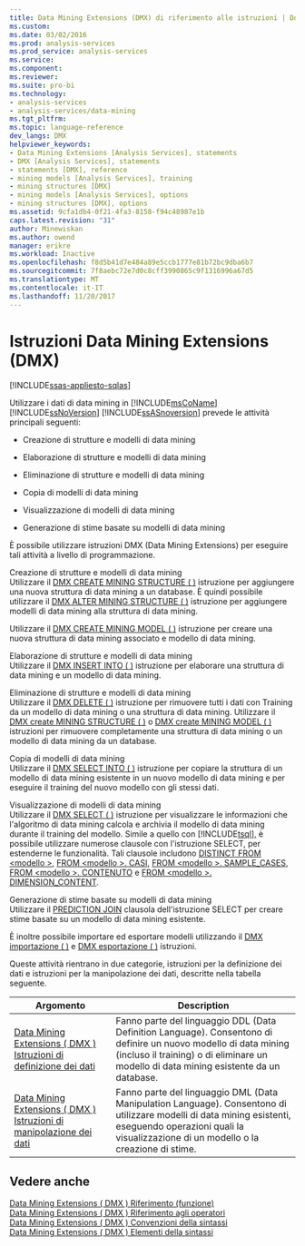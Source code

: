 ```yaml
---
title: Data Mining Extensions (DMX) di riferimento alle istruzioni | Documenti Microsoft
ms.custom: 
ms.date: 03/02/2016
ms.prod: analysis-services
ms.prod_service: analysis-services
ms.service: 
ms.component: 
ms.reviewer: 
ms.suite: pro-bi
ms.technology:
- analysis-services
- analysis-services/data-mining
ms.tgt_pltfrm: 
ms.topic: language-reference
dev_langs: DMX
helpviewer_keywords:
- Data Mining Extensions [Analysis Services], statements
- DMX [Analysis Services], statements
- statements [DMX], reference
- mining models [Analysis Services], training
- mining structures [DMX]
- mining models [Analysis Services], options
- mining structures [DMX], options
ms.assetid: 9cfa1db4-0f21-4fa3-8158-f94c48987e1b
caps.latest.revision: "31"
author: Minewiskan
ms.author: owend
manager: erikre
ms.workload: Inactive
ms.openlocfilehash: f8d5b41d7e484a89e5ccb1777e81b72bc9dba6b7
ms.sourcegitcommit: 7f8aebc72e7d0c8cff3990865c9f1316996a67d5
ms.translationtype: MT
ms.contentlocale: it-IT
ms.lasthandoff: 11/20/2017
---
```

# <a name="data-mining-extensions-dmx-statements"></a>Istruzioni Data Mining Extensions (DMX)
[!INCLUDE[ssas-appliesto-sqlas](../includes/ssas-appliesto-sqlas.md)]

  Utilizzare i dati di data mining in [!INCLUDE[msCoName](../includes/msconame-md.md)] [!INCLUDE[ssNoVersion](../includes/ssnoversion-md.md)] [!INCLUDE[ssASnoversion](../includes/ssasnoversion-md.md)] prevede le attività principali seguenti:  
  
-   Creazione di strutture e modelli di data mining  
  
-   Elaborazione di strutture e modelli di data mining  
  
-   Eliminazione di strutture e modelli di data mining  
  
-   Copia di modelli di data mining  
  
-   Visualizzazione di modelli di data mining  
  
-   Generazione di stime basate su modelli di data mining  
  
 È possibile utilizzare istruzioni DMX (Data Mining Extensions) per eseguire tali attività a livello di programmazione.  
  
 Creazione di strutture e modelli di data mining  
 Utilizzare il [DMX CREATE MINING STRUCTURE &#40; &#41;](../dmx/create-mining-structure-dmx.md) istruzione per aggiungere una nuova struttura di data mining a un database. È quindi possibile utilizzare il [DMX ALTER MINING STRUCTURE &#40; &#41;](../dmx/alter-mining-structure-dmx.md) istruzione per aggiungere modelli di data mining alla struttura di data mining.  
  
 Utilizzare il [DMX CREATE MINING MODEL &#40; &#41;](../dmx/create-mining-model-dmx.md) istruzione per creare una nuova struttura di data mining associato e modello di data mining.  
  
 Elaborazione di strutture e modelli di data mining  
 Utilizzare il [DMX INSERT INTO &#40; &#41;](../dmx/insert-into-dmx.md) istruzione per elaborare una struttura di data mining e un modello di data mining.  
  
 Eliminazione di strutture e modelli di data mining  
 Utilizzare il [DMX DELETE &#40; &#41;](../dmx/delete-dmx.md) istruzione per rimuovere tutti i dati con Training da un modello di data mining o una struttura di data mining. Utilizzare il [DMX create MINING STRUCTURE &#40; &#41;](../dmx/drop-mining-structure-dmx.md) o [DMX create MINING MODEL &#40; &#41;](../dmx/drop-mining-model-dmx.md) istruzioni per rimuovere completamente una struttura di data mining o un modello di data mining da un database.  
  
 Copia di modelli di data mining  
 Utilizzare il [DMX SELECT INTO &#40; &#41;](../dmx/select-into-dmx.md) istruzione per copiare la struttura di un modello di data mining esistente in un nuovo modello di data mining e per eseguire il training del nuovo modello con gli stessi dati.  
  
 Visualizzazione di modelli di data mining  
 Utilizzare il [DMX SELECT &#40; &#41;](../dmx/select-dmx.md) istruzione per visualizzare le informazioni che l'algoritmo di data mining calcola e archivia il modello di data mining durante il training del modello. Simile a quello con [!INCLUDE[tsql](../includes/tsql-md.md)], è possibile utilizzare numerose clausole con l'istruzione SELECT, per estenderne le funzionalità. Tali clausole includono [DISTINCT FROM \<modello >](../dmx/select-distinct-from-model-dmx.md), [FROM \<modello >. CASI](../dmx/select-from-model-cases-dmx.md), [FROM \<modello >. SAMPLE_CASES](../dmx/select-from-model-sample-cases-dmx.md), [FROM \<modello >. CONTENUTO](../dmx/select-from-model-content-dmx.md) e [FROM \<modello >. DIMENSION_CONTENT](../dmx/select-from-model-dimension-content-dmx.md).  
  
 Generazione di stime basate su modelli di data mining  
 Utilizzare il [PREDICTION JOIN](../dmx/select-from-model-prediction-join-dmx.md) clausola dell'istruzione SELECT per creare stime basate su un modello di data mining esistente.  
  
 È inoltre possibile importare ed esportare modelli utilizzando il [DMX importazione &#40; &#41;](../dmx/import-dmx.md) e [DMX esportazione &#40; &#41;](../dmx/export-dmx.md) istruzioni.  
  
 Queste attività rientrano in due categorie, istruzioni per la definizione dei dati e istruzioni per la manipolazione dei dati, descritte nella tabella seguente.  
  
|Argomento|Description|  
|-----------|-----------------|  
|[Data Mining Extensions &#40; DMX &#41; Istruzioni di definizione dei dati](../dmx/dmx-statements-data-definition.md)|Fanno parte del linguaggio DDL (Data Definition Language). Consentono di definire un nuovo modello di data mining (incluso il training) o di eliminare un modello di data mining esistente da un database.|  
|[Data Mining Extensions &#40; DMX &#41; Istruzioni di manipolazione dei dati](../dmx/dmx-statements-data-manipulation.md)|Fanno parte del linguaggio DML (Data Manipulation Language). Consentono di utilizzare modelli di data mining esistenti, eseguendo operazioni quali la visualizzazione di un modello o la creazione di stime.|  
  
## <a name="see-also"></a>Vedere anche  
 [Data Mining Extensions &#40; DMX &#41; Riferimento (funzione)](../dmx/data-mining-extensions-dmx-function-reference.md)   
 [Data Mining Extensions &#40; DMX &#41; Riferimento agli operatori](../dmx/data-mining-extensions-dmx-operator-reference.md)   
 [Data Mining Extensions &#40; DMX &#41; Convenzioni della sintassi](../dmx/data-mining-extensions-dmx-syntax-conventions.md)   
 [Data Mining Extensions &#40; DMX &#41; Elementi della sintassi](../dmx/data-mining-extensions-dmx-syntax-elements.md)  
  
  
